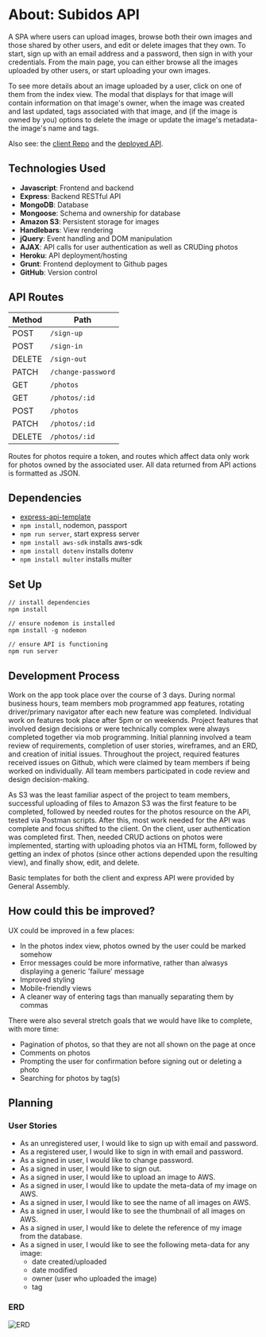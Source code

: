 
# About: Subidos API
A SPA where users can upload images, browse both their own images and those shared by other users, and edit or delete images that they own. To start, sign up with an email address and a password, then sign in with your credentials. From the main page, you can either browse all the images uploaded by other users, or start uploading your own images.

To see more details about an image uploaded by a user, click on one of them from the index view. The modal that displays for that image will contain information on that image's owner, when the image was created and last updated, tags associated with that image, and (if the image is owned by you) options to delete the image or update the image's metadata- the image's name and tags.

Also see: the [client Repo](https://github.com/JakeSeib/subidos-client) and the [deployed API](https://arcane-cove-38688.herokuapp.com/).

## Technologies Used
- **Javascript**: Frontend and backend
- **Express**: Backend RESTful API
- **MongoDB**: Database
- **Mongoose**: Schema and ownership for database
- **Amazon S3**: Persistent storage for images
- **Handlebars**: View rendering
- **jQuery**: Event handling and DOM manipulation
- **AJAX**: API calls for user authentication as well as CRUDing photos
- **Heroku**: API deployment/hosting
- **Grunt**: Frontend deployment to Github pages
- **GitHub**: Version control

## API Routes

| Method   | Path       |
|--------|-------------------|
| POST   | `/sign-up`        |
| POST   | `/sign-in`        |
| DELETE | `/sign-out`       |
| PATCH  | `/change-password`|
| GET    | `/photos`     |
| GET    | `/photos/:id` |
| POST   | `/photos`     |
| PATCH  | `/photos/:id` |
| DELETE | `/photos/:id` |

Routes for photos require a token, and routes which affect data only work for photos owned by the associated user. All data returned from API actions is formatted as JSON.

## Dependencies
* [express-api-template](https://git.generalassemb.ly/ga-wdi-boston/express-api-template)
* `npm install`, nodemon, passport
* `npm run server`, start express server
* `npm install aws-sdk` installs aws-sdk
* `npm install dotenv` installs dotenv
* `npm install multer` installs multer

## Set Up
```
// install dependencies
npm install

// ensure nodemon is installed
npm install -g nodemon

// ensure API is functioning
npm run server
```

## Development Process
Work on the app took place over the course of 3 days. During normal business hours, team members mob programmed app features, rotating driver/primary navigator after each new feature was completed. Individual work on features took place after 5pm or on weekends. Project features that involved design decisions or were technically complex were always completed together via mob programming. Initial planning involved a team review of requirements, completion of user stories, wireframes, and an ERD, and creation of initial issues. Throughout the project, required features received issues on Github, which were claimed by team members if being worked on individually. All team members participated in code review and design decision-making.

As S3 was the least familiar aspect of the project to team members, successful uploading of files to Amazon S3 was the first feature to be completed, followed by needed routes for the photos resource on the API, tested via Postman scripts. After this, most work needed for the API was complete and focus shifted to the client. On the client, user authentication was completed first. Then, needed CRUD actions on photos were implemented, starting with uploading photos via an HTML form, followed by getting an index of photos (since other actions depended upon the resulting view), and finally show, edit, and delete.

Basic templates for both the client and express API were provided by General Assembly.

## How could this be improved?
UX could be improved in a few places:
- In the photos index view, photos owned by the user could be marked somehow
- Error messages could be more informative, rather than alwasys displaying a generic 'failure' message
- Improved styling
- Mobile-friendly views
- A cleaner way of entering tags than manually separating them by commas

There were also several stretch goals that we would have like to complete, with more time:
- Pagination of photos, so that they are not all shown on the page at once
- Comments on photos
- Prompting the user for confirmation before signing out or deleting a photo
- Searching for photos by tag(s)

## Planning
### User Stories
* As an unregistered user, I would like to sign up with email and password.
* As a registered user, I would like to sign in with email and password.
* As a signed in user, I would like to change password.
* As a signed in user, I would like to sign out.
* As a signed in user, I would like to upload an image to AWS.
* As a signed in user, I would like to update the meta-data of my image on AWS.
* As a signed in user, I would like to see the name of all images on AWS.
* As a signed in user, I would like to see the thumbnail of all images on AWS.
* As a signed in user, I would like to delete the reference of my image from the database.
* As a signed in user, I would like to see the following meta-data for any image:
  * date created/uploaded
  * date modified
  * owner (user who uploaded the image)
  * tag

### ERD
![ERD](https://user-images.githubusercontent.com/33760827/76448294-85dd2000-63a0-11ea-9a0f-cfcb2b89a64a.png)
